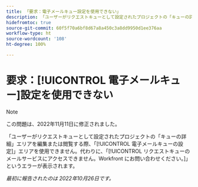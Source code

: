 ```yaml
---
title: 「要求：電子メールキュー設定を使用できない」
description: 「ユーザーがリクエストキューとして設定されたプロジェクトの「キューの詳細」エリアを編集または閲覧する際、「メールキューの設定」エリアを使用できません。代わりに、「リクエストキューのメールサービスにアクセスできません。Workfront にお問い合わせください。」というエラーが表示されます。
hidefromtoc: true
source-git-commit: 60f5f70a6bf8d67a8a450c3a8dd9950d1ee376aa
workflow-type: ht
source-wordcount: '108'
ht-degree: 100%

---
```



# 要求：[!UICONTROL 電子メールキュー]設定を使用できない

>[!NOTE]
>
>この問題は、2022年11月11日に修正されました。

「ユーザーがリクエストキューとして設定されたプロジェクトの「キューの詳細」エリアを編集または閲覧する際、「[!UICONTROL 電子メールキューの設定]」エリアを使用できません。代わりに、「[!UICONTROL リクエストキューのメールサービスにアクセスできません。Workfront にお問い合わせください。]」というエラーが表示されます。

_最初に報告されたのは 2022年10月26日です。_

